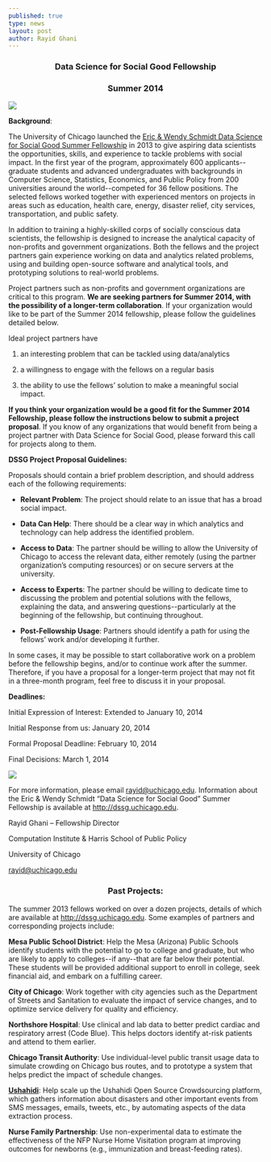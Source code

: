 ```yaml
---
published: true
type: news
layout: post
author: Rayid Ghani
---
```


### <center>Data Science for Social Good Fellowship</center>
### <center>Summer 2014</center>

<a href="http://docs.google.com/forms/d/1C4NQbJuovLuAIZaMXKV6yviPl6ggiCek9kHdG4IC0Xs/viewform"><img src="/img/posts/submit_a_proposal.png"></a>	


**Background**:

The University of Chicago launched the [Eric & Wendy Schmidt Data Science for Social Good Summer Fellowship](http://dssg.uchicago.edu) in 2013 to give aspiring data scientists the opportunities, skills, and experience to tackle problems with social impact. In the first year of the program, approximately 600 applicants--graduate students and advanced undergraduates with backgrounds in Computer Science, Statistics, Economics, and Public Policy from 200 universities around the world--competed for 36 fellow positions. The selected fellows worked together with experienced mentors on projects in areas such as education, health care, energy, disaster relief, city services, transportation, and public safety.

In addition to training a highly-skilled corps of socially conscious data scientists, the fellowship is designed to increase the analytical capacity of non-profits and government organizations. Both the fellows and the project partners gain experience working on data and analytics related problems, using and building open-source software and analytical tools, and prototyping solutions to real-world problems.

Project partners such as non-profits and government organizations are critical to this program. **We are seeking partners for Summer 2014, with the possibility of a longer-term collaboration**. If your organization would like to be part of the Summer 2014 fellowship, please follow the guidelines detailed below. 

Ideal project partners have

1. an interesting problem that can be tackled using data/analytics

2. a willingness to engage with the fellows on a regular basis

3. the ability to use the fellows’ solution to make a meaningful social impact.


**If you think your organization would be a good fit for the Summer 2014 Fellowship, please follow the instructions below to submit a project proposal**. If you know of any organizations that would benefit from being a project partner with Data Science for Social Good, please forward this call for projects along to them.

**DSSG Project Proposal Guidelines:**

Proposals should contain a brief problem description, and should address each of the following requirements:

-	**Relevant Problem**: The project should relate to an issue that has a broad social impact.

-	**Data Can Help**: There should be a clear way in which analytics and technology can help address the identified problem.

-	**Access to Data**: The partner should be willing to allow the University of Chicago to access the relevant data, either remotely (using the partner organization’s computing resources) or on secure servers at the university.

-	**Access to Experts**: The partner should be willing to dedicate time to discussing the problem and potential solutions with the fellows, explaining the data, and answering questions--particularly at the beginning of the fellowship, but continuing throughout.

-	**Post-Fellowship Usage**: Partners should identify a path for using the fellows’ work and/or developing it further.

In some cases, it may be possible to start collaborative work on a problem before the fellowship begins, and/or to continue work after the summer. Therefore, if you have a proposal for a longer-term project that may not fit in a three-month program, feel free to discuss it in your proposal.

**Deadlines:**

Initial Expression of Interest: Extended to January 10, 2014

Initial Response from us: January 20, 2014

Formal Proposal Deadline: February 10, 2014

Final Decisions: March 1, 2014

<a href="http://docs.google.com/forms/d/1C4NQbJuovLuAIZaMXKV6yviPl6ggiCek9kHdG4IC0Xs/viewform"><img src="/img/posts/submit_a_proposal.png"></a>	


For more information, please email rayid@uchicago.edu. Information about the Eric & Wendy Schmidt “Data Science for Social Good” Summer Fellowship is available at http://dssg.uchicago.edu.

Rayid Ghani – Fellowship Director

Computation Institute & Harris School of Public Policy

University of Chicago

rayid@uchicago.edu




### <center>Past Projects:</center>

The summer 2013 fellows worked on over a dozen projects, details of which are available at http://dssg.uchicago.edu. Some examples of partners and corresponding projects include:

**Mesa Public School District**:	Help the Mesa (Arizona) Public Schools identify students with the potential to go to college and graduate, but who are likely to apply to colleges--if any--that are far below their potential. These students will be provided additional support to enroll in college, seek financial aid, and embark on a fulfilling career.

**City of Chicago**:	Work together with city agencies such as the Department of Streets and Sanitation to evaluate the impact of service changes, and to optimize service delivery for quality and efficiency.

**Northshore Hospital**: Use clinical and lab data to better predict cardiac and respiratory arrest (Code Blue). This helps doctors identify at-risk patients and attend to them earlier.

**Chicago Transit Authority**:	Use individual-level public transit usage data to simulate crowding on Chicago bus routes, and to prototype a system that helps predict the impact of schedule changes.

**[Ushahidi](http://www.ushahidi.com/)**: Help scale up the Ushahidi Open Source Crowdsourcing platform, which gathers information about disasters and other important events from SMS messages, emails, tweets, etc., by automating aspects of the data extraction process. 

**Nurse Family Partnership**: Use non-experimental data to estimate the effectiveness of the NFP Nurse Home Visitation program at improving outcomes for newborns (e.g., immunization and breast-feeding rates).
